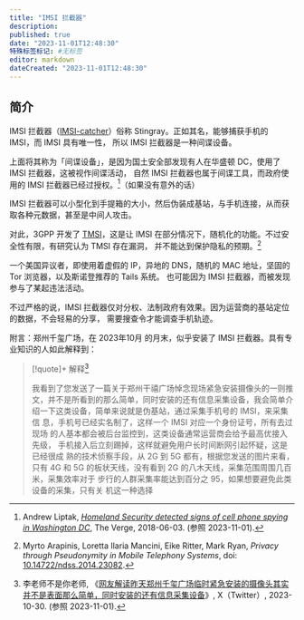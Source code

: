 ```yaml
---
title: "IMSI 拦截器"
description:
published: true
date: "2023-11-01T12:48:30"
特殊标签标记: #无标签
editor: markdown
dateCreated: "2023-11-01T12:48:30"
---
```


## 简介

IMSI 拦截器（[IMSI-catcher][]）俗称 Stingray。正如其名，能够捕获手机的 IMSI，而 IMSI 具有唯一性，
所以 IMSI 拦截器是一种间谍设备。

[IMSI-catcher]: https://en.wikipedia.org/wiki/IMSI-catcher

上面将其称为「间谍设备」，是因为国土安全部发现有人在华盛顿 DC，使用了 IMSI 拦截器，这被视作间谍活动，
自然 IMSI 拦截器也属于间谍工具，而政府使用的 IMSI 拦截器已经过授权。[^22248]（如果没有意外的话）

[^22248]: Andrew Liptak, [_Homeland Security detected signs of cell phone spying in Washington DC_](https://www.theverge.com/2018/6/3/17422248/imsi-catcher-stingray-dhs-cell-phone-spying-washington-dc-white-house-donald-trump), The Verge, 2018-06-03. (参照 2023-11-01).

IMSI 拦截器可以小型化到手提箱的大小，然后伪装成基站，与手机连接，从而获取各种元数据，甚至是中间人攻击。

对此，3GPP 开发了 [TMSI]，这是让 IMSI 在部分情况下，随机化的功能。不过安全性有限，有研究认为 TMSI 存在漏洞，
并不能达到保护隐私的预期。[^23082]

[TMSI]: https://en.wikipedia.org/wiki/Mobility_management#TMSI

[^23082]: Myrto Arapinis, Loretta Ilaria Mancini, Eike Ritter, Mark Ryan, _Privacy through Pseudonymity in Mobile Telephony Systems_, doi: [10.14722/ndss.2014.23082](http://doi.org/10.14722/ndss.2014.23082).

一个美国异议者，即使用着虚假的 IP，异地的 DNS，随机的 MAC 地址，坚固的 Tor 浏览器，以及斯诺登推荐的 Tails 系统。
也可能因为 IMSI 拦截器，而被发现参与了某起违法活动。

不过严格的说，IMSI 拦截器仅对分权、法制政府有效果。因为运营商的基站定位的数据，不会轻易的分享，
需要搜查令才能调查手机轨迹。

附言：郑州千玺广场，在 2023年10月 的月末，似乎安装了 IMSI 拦截器。具有专业知识的人如此解释到：

> [!quote]+ 解释[^56953]
>
> 我看到了您发送了一篇关于郑州干禧广场悼念现场紧急安装摄像头的一则推
> 文，并不是所看到的那么简单，同时安装的还有信息采集设备，我会简单介
> 绍一下这类设备，简单来说就是伪基站，通过采集手机号的 IMSI，来采集信
> 息，手机号已经实名制了，这样一个 IMSI 对应一个身份证号，所有去过现场
> 的人基本都会被后台监控到，这类设备通常运营商会给予最高优接入先级，
> 手机接入后立刻踢掉，这样就避免用户长时间断网引起怀疑，这是已经很成
> 熟的技术侦察手段，从 2G 到 5G 都有，根据您发送的图片来看，只有 4G 和 5G
> 的板状天线，没有看到 2G 的八木天线，采集范围周围几百米，采集效率对于
> 步行的人群采集率能达到百分之 95，如果想要避免此类设备的采集，只有关
> 机这一种选择

[^56953]: 李老师不是你老师, 《[网友解读昨天郑州千玺广场临时紧急安装的摄像头其实并不是表面那么简单，同时安装的还有信息采集设备](https://twitter.com/whyyoutouzhele/status/1719000944510156953)》, X（Twitter）, 2023-10-30. (参照 2023-11-01).
